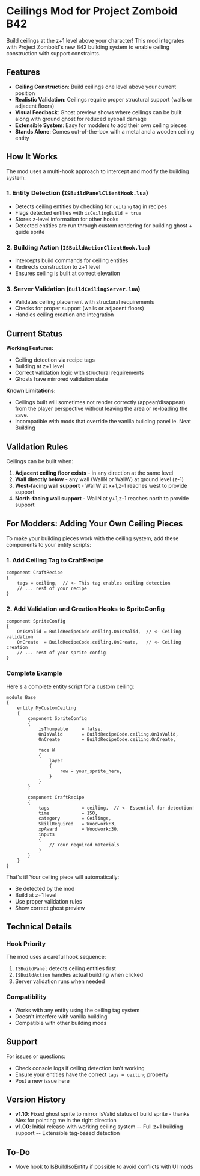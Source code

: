 # Ceilings Mod for Project Zomboid B42

Build ceilings at the z+1 level above your character! This mod integrates with Project Zomboid's new B42 building system to enable ceiling construction with support constraints.

## Features

- **Ceiling Construction**: Build ceilings one level above your current position
- **Realistic Validation**: Ceilings require proper structural support (walls or adjacent floors)
- **Visual Feedback**: Ghost preview shows where ceilings can be built along with ground ghost for reduced eyeball damage
- **Extensible System**: Easy for modders to add their own ceiling pieces
- **Stands Alone**: Comes out-of-the-box with a metal and a wooden ceiling entity

## How It Works

The mod uses a multi-hook approach to intercept and modify the building system:

### 1. Entity Detection (`ISBuildPanelClientHook.lua`)
- Detects ceiling entities by checking for `ceiling` tag in recipes
- Flags detected entities with `isCeilingBuild = true`
- Stores z-level information for other hooks
- Detected entities are run through custom rendering for building ghost + guide sprite

### 2. Building Action (`ISBuildActionClientHook.lua`)
- Intercepts build commands for ceiling entities
- Redirects construction to z+1 level
- Ensures ceiling is built at correct elevation

### 3. Server Validation (`BuildCeilingServer.lua`)
- Validates ceiling placement with structural requirements
- Checks for proper support (walls or adjacent floors)
- Handles ceiling creation and integration

## Current Status

**Working Features:**
- Ceiling detection via recipe tags
- Building at z+1 level
- Correct validation logic with structural requirements
- Ghosts have mirrored validation state

**Known Limitations:**
- Ceilings built will sometimes not render correctly (appear/disappear) from the player perspective without leaving the area or re-loading the save.
- Incompatible with mods that override the vanilla building panel ie. Neat Building

## Validation Rules

Ceilings can be built when:
1. **Adjacent ceiling floor exists** - in any direction at the same level
2. **Wall directly below** - any wall (WallN or WallW) at ground level (z-1)
3. **West-facing wall support** - WallW at x+1,z-1 reaches west to provide support
4. **North-facing wall support** - WallN at y+1,z-1 reaches north to provide support

## For Modders: Adding Your Own Ceiling Pieces

To make your building pieces work with the ceiling system, add these components to your entity scripts:

### 1. Add Ceiling Tag to CraftRecipe
```
component CraftRecipe
{
    tags = ceiling,  // <- This tag enables ceiling detection
    // ... rest of your recipe
}
```

### 2. Add Validation and Creation Hooks to SpriteConfig
```
component SpriteConfig
{
    OnIsValid = BuildRecipeCode.ceiling.OnIsValid,  // <- Ceiling validation
    OnCreate  = BuildRecipeCode.ceiling.OnCreate,   // <- Ceiling creation
    // ... rest of your sprite config
}
```

### Complete Example

Here's a complete entity script for a custom ceiling:

```
module Base
{
    entity MyCustomCeiling
    {
        component SpriteConfig
        {
            isThumpable     = false,
            OnIsValid       = BuildRecipeCode.ceiling.OnIsValid,
            OnCreate        = BuildRecipeCode.ceiling.OnCreate,
            
            face W
            {
                layer
                {
                    row = your_sprite_here,
                }
            }
        }
        
        component CraftRecipe
        {
            tags            = ceiling,  // <- Essential for detection!
            time            = 150,
            category        = Ceilings,
            SkillRequired   = Woodwork:3,
            xpAward         = Woodwork:30,
            inputs
            {
                // Your required materials
            }
        }
    }
}
```

That's it! Your ceiling piece will automatically:
- Be detected by the mod
- Build at z+1 level
- Use proper validation rules
- Show correct ghost preview

## Technical Details

### Hook Priority
The mod uses a careful hook sequence:
1. `ISBuildPanel` detects ceiling entities first
2. `ISBuildAction` handles actual building when clicked
3. Server validation runs when needed

### Compatibility
- Works with any entity using the ceiling tag system
- Doesn't interfere with vanilla building
- Compatible with other building mods

## Support

For issues or questions:
- Check console logs if ceiling detection isn't working
- Ensure your entities have the correct `tags = ceiling` property
- Post a new issue here

## Version History

- **v1.10**: Fixed ghost sprite to mirror IsValid status of build sprite - thanks Alex for pointing me in the right direction
- **v1.00**: Initial release with working ceiling system
-- Full z+1 building support
-- Extensible tag-based detection

## To-Do
- Move hook to IsBuildIsoEntity if possible to avoid conflicts with UI mods
